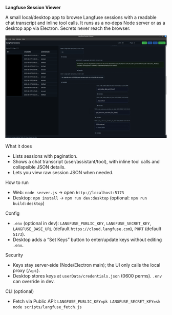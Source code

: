 **Langfuse Session Viewer**

A small local/desktop app to browse Langfuse sessions with a readable chat transcript and inline tool calls. It runs as a no‑deps Node server or as a desktop app via Electron. Secrets never reach the browser.

![Screenshot](public/screenshot.png)

What it does
- Lists sessions with pagination.
- Shows a chat transcript (user/assistant/tool), with inline tool calls and collapsible JSON details.
- Lets you view raw session JSON when needed.

How to run
- Web: `node server.js` → open `http://localhost:5173`
- Desktop: `npm install` → `npm run dev:desktop` (optional: `npm run build:desktop`)

Config
- `.env` (optional in dev): `LANGFUSE_PUBLIC_KEY`, `LANGFUSE_SECRET_KEY`, `LANGFUSE_BASE_URL` (default `https://cloud.langfuse.com`), `PORT` (default `5173`).
- Desktop adds a “Set Keys” button to enter/update keys without editing `.env`.

Security
- Keys stay server‑side (Node/Electron main); the UI only calls the local proxy (`/api`).
- Desktop stores keys at `userData/credentials.json` (0600 perms). `.env` can override in dev.

CLI (optional)
- Fetch via Public API: `LANGFUSE_PUBLIC_KEY=pk LANGFUSE_SECRET_KEY=sk node scripts/langfuse_fetch.js`
